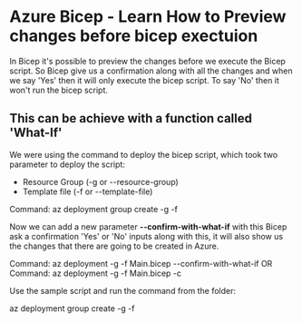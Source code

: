 # Azure Bicep - Learn How to Preview changes before bicep exectuion

In Bicep it's possible to preview the changes before we execute the Bicep script. So Bicep give us a confirmation along with all the changes and when we say 'Yes' then it will only execute the bicep script. To say 'No' then it won't run the bicep script.

## This can be achieve with a function called '**What-If**'

We were using the command to deploy the bicep script, which took two parameter to deploy the script:
- Resource Group (-g or --resource-group)
- Template file (-f or --template-file)

Command: az deployment group create -g <rg Name> -f <templatefile Name.bicep>

Now we can add a new parameter **--confirm-with-what-if** with this Bicep ask a confirmation 'Yes' or 'No' inputs along with this, it will also show us the changes that there are going to be created in Azure.

Command: az deployment -g <rg Name> -f Main.bicep --confirm-with-what-if
OR
Command: az deployment -g <rg Name> -f Main.bicep -c

Use the sample script and run the command from the folder:

az deployment group create -g <rg Name> -f <template file name> --confirm-with-what-if
or
az deployment group create -g <rg Name> -f <template file name> -c

# Type of changes that 'What-If' can provides

- **Create**: Create the resources that are defined in the Bicep File (+)
- **Modify**: Modifies the resource properties that are defined the the Bicep File (~)
- **NoChange**: No Changes to the resources as there is no change in the Bicep File (=)
- **Ignore**: Ignore the resources which are created by the other means (*)

